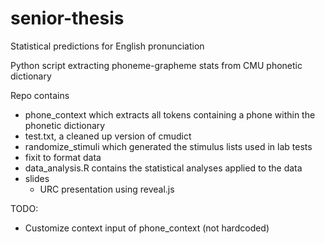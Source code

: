 # senior-thesis
Statistical predictions for English pronunciation

Python script extracting phoneme-grapheme stats from CMU phonetic dictionary

Repo contains 
* phone_context which extracts all tokens containing a phone within the phonetic dictionary
* test.txt, a cleaned up version of cmudict
* randomize_stimuli which generated the stimulus lists used in lab tests
* fixit to format data
* data_analysis.R contains the statistical analyses applied to the data
* slides 
  * URC presentation using reveal.js

TODO:
* Customize context input of phone_context (not hardcoded)
